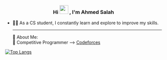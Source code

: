 <h3 align="center">
  Hi 
  <img src="https://media.giphy.com/media/hvRJCLFzcasrR4ia7z/giphy.gif" width="28">
  , I'm Ahmed Salah
</h3>

<!-- Typing SVG by DenverCoder1 - https://github.com/DenverCoder1/readme-typing-svg -->
- 👨‍💻 As a CS student, I constantly learn and explore  to improve my skills.
  <hr>
  <p>
   💫 About Me:
    <br>
    💼 Competitive Programmer --> <a href="https://codeforces.com/profile/Ahmed-Ma3rof">Codeforces</a> 
  </p>
 
 [![Top Langs](https://github-readme-stats.vercel.app/api/top-langs/?username=Ahmed-Elshitehi&layout=compact)](https://github.com/yushi1007)

